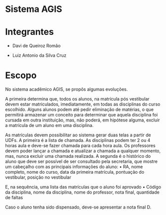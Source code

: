 # Sistema AGIS

# Integrantes

- Davi de Queiroz Romão

- Luiz Antonio da Silva Cruz

# Escopo

No sistema acadêmico AGIS, se propôs algumas evoluções.

A primeira determina que, todos os alunos, na matrícula pós vestibular devem estar
matriculados, imediatamente, em todas as disciplinas do curso escolhido. Alguns alunos
podem até pedir eliminação de matérias, o que permitirá armazenar um conceito para
determinar que aquela disciplina foi cursada em outra instituição, mas, não poderá, em
hipótese alguma, excluir a matrícula de um aluno em uma disciplina.

As matrículas devem possibilitar ao sistema gerar duas telas a partir de UDFs.
A primeira é a lista de chamada. As disciplinas podem ter 2 ou 4 horas aula e deve-se fazer
chamada para cada hora aula. Os professores devem poder lançar a chamada e atualizar a
chamada a qualquer momento, mas, nunca excluir uma chamada realizada.
A segunda é o histórico do aluno que deve ser possível de ser consultado pela secretaria, que
mostre um cabeçalho com as principais informações do aluno:
• RA, nome completo, nome do curso, data da primeira matrícula, pontuação do
vestibular, posição no vestibular

E, na sequência, uma lista das matrículas que o aluno foi aprovado
• Código da disciplina, nome da disciplina, nome do professor, nota final, quantidade
de faltas

Caso o aluno tenha sido dispensado, deve-se apresentar a nota final D.

